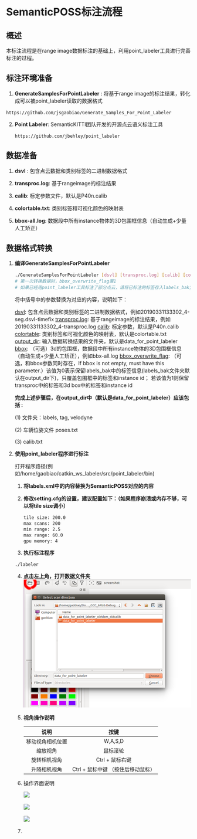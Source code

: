 # SemanticPOSS标注流程

## 概述

本标注流程是在range image数据标注的基础上，利用point_labeler工具进行完善标注的过程。



## 标注环境准备 ##

1.  **GenerateSamplesForPointLabeler** : 将基于range image的标注结果，转化成可以被point_labeler读取的数据格式

   ```
   https://github.com/jsgaobiao/Generate_Samples_For_Point_Labeler
   ```

2. **Point Labeler**: SemanticKITTI团队开发的开源点云语义标注工具

   ```
   https://github.com/jbehley/point_labeler
   ```



## 数据准备

1. **dsvl** : 包含点云数据和类别标签的二进制数据格式

2. **transproc.log**: 基于rangeimage的标注结果

3. **calib**: 标定参数文件，默认是P40n.calib

4. **colortable.txt**: 类别标签和可视化颜色的映射表

5. **bbox-all.log**: 数据段中所有instance物体的3D包围框信息（自动生成+少量人工矫正）



## 数据格式转换 ##

1. **编译GenerateSamplesForPointLabeler**

   ```bash
   ./GenerateSamplesForPointLabeler [dsvl] [transproc.log] [calib] [colortable] [output_dir] [bbox] [bbox_overwrite_flag]
   # 第一次转换数据时，bbox_overwrite_flag置1
   # 如果已经用point_labeler工具标注了部分点云，请将已标注的标签存入labels_bak文件夹中，并将bbox_overwrite_flag置0
   ```

   将中括号中的参数替换为对应的内容，说明如下：

   [dsvl](required): 包含点云数据和类别标签的二进制数据格式，例如20190331133302_4-seg.dsvl-timefix
   [transproc.log](required): 基于rangeimage的标注结果，例如20190331133302_4-transproc.log
   [calib](default): 标定参数，默认是P40n.calib
   [colortable](default): 类别标签和可视化颜色的映射表，默认是colortable.txt
   [output_dir](default): 输入数据转换结果的文件夹，默认是data_for_point_labeler
   [bbox](optional): （可选）3d的包围框，数据段中所有instance物体的3D包围框信息（自动生成+少量人工矫正），例如bbx-all.log
   [bbox_overwrite_flag](optional): （可选，和bbox参数同时存在，If bbox is not empty, must have this parameter.）该值为0表示保留labels_bak中的标签信息(labels_bak文件夹默认在output_dir下)，只覆盖包围框中的标签和instance id； 若该值为1则保留transproc中的标签和3d box中的标签和instance id



   **完成上述步骤后，在output_dir中（默认是data_for_point_labeler）应该包括 :**

   (1) 文件夹：labels, tag, velodyne

   (2) 车辆位姿文件 poses.txt

   (3) calib.txt

2. **使用point_labeler程序进行标注**

   打开程序路径(例如/home/gaobiao/catkin_ws_labeler/src/point_labeler/bin) 

   1. **将labels.xml中的内容替换为SemanticPOSS对应的内容**

   2. **修改setting.cfg的设置，建议配置如下：（如果程序崩溃或内存不够，可以将tile size调小）**

      ```
      tile size: 200.0
      max scans: 200
      min range: 2.5
      max range: 60.0
      gpu memory: 4
      ```

   3. **执行标注程序**

   ```
   ./labeler
   ```

   4. **点击左上角，打开数据文件夹**![](README_assets/open.png)

   5. **视角操作说明**

      |       说明       |                按键                |
      | :--------------: | :--------------------------------: |
      | 移动视角相机位置 |              W,A,S,D               |
      |     缩放视角     |              鼠标滚轮              |
      |   旋转相机视角   |          Ctrl + 鼠标右键           |
      |   升降相机视角   | Ctrl + 鼠标中键 （按住后移动鼠标） |

   6. 操作界面说明

      ![](/home/gaobiao/Documents/GenerateSamplesForPointLabeler/README_assets/ui.png)

      ![](/home/gaobiao/Documents/GenerateSamplesForPointLabeler/README_assets/labels.png)

      ![](/home/gaobiao/Documents/GenerateSamplesForPointLabeler/README_assets/visuals.png)

   7. 

